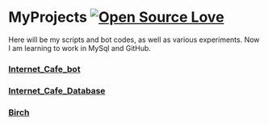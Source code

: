 # MyProjects [![Open Source Love](https://firstcontributions.github.io/open-source-badges/badges/open-source-v1/open-source.png)](https://github.com/firstcontributions/open-source-badges)
Here will be my scripts and bot codes, as well as various experiments.
Now I am learning to work in MySql and GitHub.

### [Internet_Cafe_bot](Python/Telebots/Internet_cafe_bot.md)
### [Internet_Cafe_Database](SQL/Internet_cafe/Internet_cafe_database.md)
### [Birch](RenPy/Birch_Scripts/Birch_Doc.md)